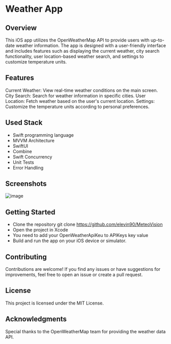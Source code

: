# Weather App

## Overview

This iOS app utilizes the OpenWeatherMap API to provide users with up-to-date weather information. 
The app is designed with a user-friendly interface and includes features such as displaying the current weather, city search functionality, user location-based weather search, and settings to customize temperature units.

## Features

Current Weather: View real-time weather conditions on the main screen.
City Search: Search for weather information in specific cities.
User Location: Fetch weather based on the user's current location.
Settings: Customize the temperature units according to personal preferences.

## Used Stack 
- Swift programming language
- MVVM Architecture
- SwiftUI
- Combine
- Swift Concurrency
- Unit Tests
- Error Handling
  
## Screenshots
![image](https://github.com/elevin90/MeteoVision/assets/19538431/fa1d812c-9eea-4a42-bf51-05dc511d4203)

## Getting Started
- Clone the repository git clone https://github.com/elevin90/MeteoVision
- Open the project in Xcode
- You need to add your OpenWeatherApiKeu to APIKeys key value
- Build and run the app on your iOS device or simulator.

## Contributing

Contributions are welcome! If you find any issues or have suggestions for improvements, feel free to open an issue or create a pull request.

## License

This project is licensed under the MIT License.

## Acknowledgments

Special thanks to the OpenWeatherMap team for providing the weather data API.

